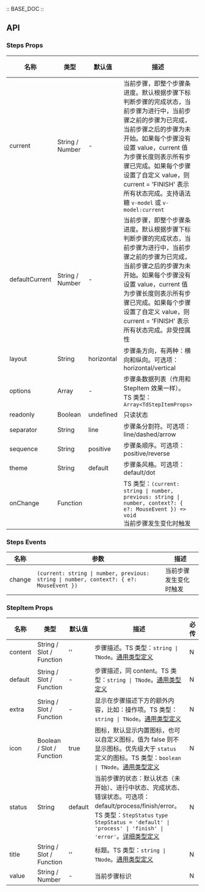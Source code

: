 :: BASE_DOC ::

## API

### Steps Props

名称 | 类型 | 默认值 | 描述 | 必传
-- | -- | -- | -- | --
current | String / Number | - | 当前步骤，即整个步骤条进度。默认根据步骤下标判断步骤的完成状态，当前步骤为进行中，当前步骤之前的步骤为已完成，当前步骤之后的步骤为未开始。如果每个步骤没有设置 value，current 值为步骤长度则表示所有步骤已完成。如果每个步骤设置了自定义 value，则 current = 'FINISH' 表示所有状态完成。支持语法糖 `v-model` 或 `v-model:current` | N
defaultCurrent | String / Number | - | 当前步骤，即整个步骤条进度。默认根据步骤下标判断步骤的完成状态，当前步骤为进行中，当前步骤之前的步骤为已完成，当前步骤之后的步骤为未开始。如果每个步骤没有设置 value，current 值为步骤长度则表示所有步骤已完成。如果每个步骤设置了自定义 value，则 current = 'FINISH' 表示所有状态完成。非受控属性 | N
layout | String | horizontal | 步骤条方向，有两种：横向和纵向。可选项：horizontal/vertical | N
options | Array | - | 步骤条数据列表（作用和 StepItem 效果一样）。TS 类型：`Array<TdStepItemProps>` | N
readonly | Boolean | undefined | 只读状态 | N
separator | String | line | 步骤条分割符。可选项：line/dashed/arrow | N
sequence | String | positive | 步骤条顺序。可选项：positive/reverse | N
theme | String | default | 步骤条风格。可选项：default/dot | N
onChange | Function |  | TS 类型：`(current: string \| number, previous: string \| number, context?: { e?: MouseEvent }) => void`<br/>当前步骤发生变化时触发 | N

### Steps Events

名称 | 参数 | 描述
-- | -- | --
change | `(current: string \| number, previous: string \| number, context?: { e?: MouseEvent })` | 当前步骤发生变化时触发


### StepItem Props

名称 | 类型 | 默认值 | 描述 | 必传
-- | -- | -- | -- | --
content | String / Slot / Function | '' | 步骤描述。TS 类型：`string \| TNode`。[通用类型定义](https://github.com/Tencent/tdesign-vue-next/blob/develop/packages/components/common.ts) | N
default | String / Slot / Function | - | 步骤描述，同 content。TS 类型：`string \| TNode`。[通用类型定义](https://github.com/Tencent/tdesign-vue-next/blob/develop/packages/components/common.ts) | N
extra | String / Slot / Function | - | 显示在步骤描述下方的额外内容，比如：操作项。TS 类型：`string \| TNode`。[通用类型定义](https://github.com/Tencent/tdesign-vue-next/blob/develop/packages/components/common.ts) | N
icon | Boolean / Slot / Function | true | 图标，默认显示内置图标，也可以自定义图标，值为 false 则不显示图标。优先级大于 `status` 定义的图标。TS 类型：`boolean \| TNode`。[通用类型定义](https://github.com/Tencent/tdesign-vue-next/blob/develop/packages/components/common.ts) | N
status | String | default | 当前步骤的状态：默认状态（未开始）、进行中状态、完成状态、错误状态。可选项：default/process/finish/error。TS 类型：`StepStatus` `type StepStatus = 'default' \| 'process' \| 'finish' \| 'error'`。[详细类型定义](https://github.com/Tencent/tdesign-vue-next/blob/develop/packages/components/steps/type.ts) | N
title | String / Slot / Function | '' | 标题。TS 类型：`string \| TNode`。[通用类型定义](https://github.com/Tencent/tdesign-vue-next/blob/develop/packages/components/common.ts) | N
value | String / Number | - | 当前步骤标识 | N
